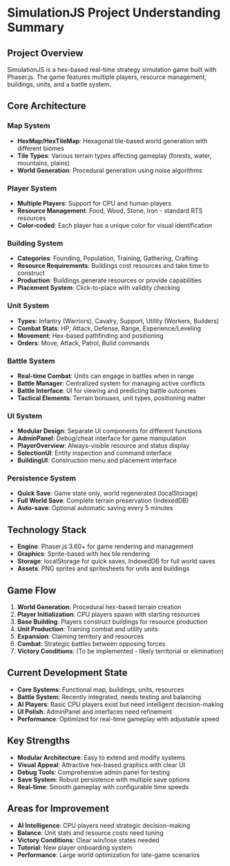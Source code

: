 # SimulationJS Project Understanding Summary

## Project Overview
SimulationJS is a hex-based real-time strategy simulation game built with Phaser.js. The game features multiple players, resource management, buildings, units, and a battle system.

## Core Architecture

### Map System
- **HexMap/HexTileMap**: Hexagonal tile-based world generation with different biomes
- **Tile Types**: Various terrain types affecting gameplay (forests, water, mountains, plains)
- **World Generation**: Procedural generation using noise algorithms

### Player System
- **Multiple Players**: Support for CPU and human players
- **Resource Management**: Food, Wood, Stone, Iron - standard RTS resources
- **Color-coded**: Each player has a unique color for visual identification

### Building System
- **Categories**: Founding, Population, Training, Gathering, Crafting
- **Resource Requirements**: Buildings cost resources and take time to construct
- **Production**: Buildings generate resources or provide capabilities
- **Placement System**: Click-to-place with validity checking

### Unit System
- **Types**: Infantry (Warriors), Cavalry, Support, Utility (Workers, Builders)
- **Combat Stats**: HP, Attack, Defense, Range, Experience/Leveling
- **Movement**: Hex-based pathfinding and positioning
- **Orders**: Move, Attack, Patrol, Build commands

### Battle System
- **Real-time Combat**: Units can engage in battles when in range
- **Battle Manager**: Centralized system for managing active conflicts
- **Battle Interface**: UI for viewing and predicting battle outcomes
- **Tactical Elements**: Terrain bonuses, unit types, positioning matter

### UI System
- **Modular Design**: Separate UI components for different functions
- **AdminPanel**: Debug/cheat interface for game manipulation
- **PlayerOverview**: Always-visible resource and status display
- **SelectionUI**: Entity inspection and command interface
- **BuildingUI**: Construction menu and placement interface

### Persistence System
- **Quick Save**: Game state only, world regenerated (localStorage)
- **Full World Save**: Complete terrain preservation (IndexedDB)
- **Auto-save**: Optional automatic saving every 5 minutes

## Technology Stack
- **Engine**: Phaser.js 3.60+ for game rendering and management
- **Graphics**: Sprite-based with hex tile rendering
- **Storage**: localStorage for quick saves, IndexedDB for full world saves
- **Assets**: PNG sprites and spritesheets for units and buildings

## Game Flow
1. **World Generation**: Procedural hex-based terrain creation
2. **Player Initialization**: CPU players spawn with starting resources
3. **Base Building**: Players construct buildings for resource production
4. **Unit Production**: Training combat and utility units
5. **Expansion**: Claiming territory and resources
6. **Combat**: Strategic battles between opposing forces
7. **Victory Conditions**: (To be implemented - likely territorial or elimination)

## Current Development State
- **Core Systems**: Functional map, buildings, units, resources
- **Battle System**: Recently integrated, needs testing and balancing
- **AI Players**: Basic CPU players exist but need intelligent decision-making
- **UI Polish**: AdminPanel and interfaces need refinement
- **Performance**: Optimized for real-time gameplay with adjustable speed

## Key Strengths
- **Modular Architecture**: Easy to extend and modify systems
- **Visual Appeal**: Attractive hex-based graphics with clear UI
- **Debug Tools**: Comprehensive admin panel for testing
- **Save System**: Robust persistence with multiple save options
- **Real-time**: Smooth gameplay with configurable time speeds

## Areas for Improvement
- **AI Intelligence**: CPU players need strategic decision-making
- **Balance**: Unit stats and resource costs need tuning
- **Victory Conditions**: Clear win/lose states needed
- **Tutorial**: New player onboarding system
- **Performance**: Large world optimization for late-game scenarios